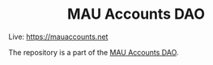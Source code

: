 <h1 align="center">MAU Accounts DAO</h1>

Live: https://mauaccounts.net

The repository is a part of the [MAU Accounts DAO](https://github.com/mau-accounts-dao).
